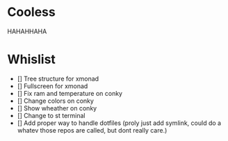 # Cooless
HAHAHHAHA

# Whislist
- [] Tree structure for xmonad
- [] Fullscreen for xmonad
- [] Fix ram and temperature on conky
- [] Change colors on conky
- [] Show wheather on conky
- [] Change to st terminal
- [] Add proper way to handle dotfiles (proly just add symlink, could do a whatev those repos are called, but dont really care.)
